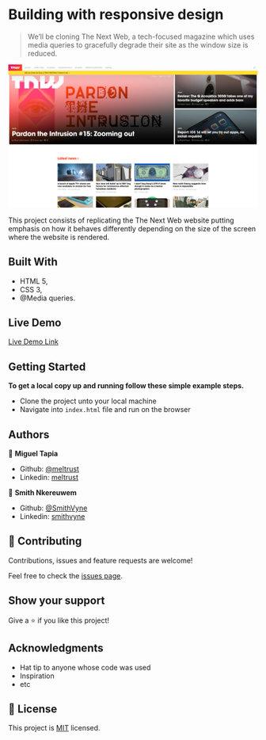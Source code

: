 # Building with responsive design

> We’ll be cloning The Next Web, a tech-focused magazine which uses media queries to gracefully degrade their site as the window size is reduced.

![screenshot](Project-Screenshot.png)

This project consists of replicating the The Next Web website putting emphasis on how it behaves differently depending on the size of the screen where the website is rendered.

## Built With

- HTML 5,
- CSS 3,
- @Media queries.

## Live Demo

[Live Demo Link](https://livedemo.com)

## Getting Started

**To get a local copy up and running follow these simple example steps.**

- Clone the project unto your local machine
- Navigate into `index.html` file and run on the browser

## Authors

👤 **Miguel Tapia**

- Github: [@meltrust](https://github.com/meltrust)
- Linkedin: [meltrust](https://www.linkedin.com/in/meltrust/)

👤 **Smith Nkereuwem**

- Github: [@SmithVyne](https://github.com/SmithVyne)
- Linkedin: [smithvyne](https://www.linkedin.com/in/smithvyne/)

## 🤝 Contributing

Contributions, issues and feature requests are welcome!

Feel free to check the [issues page](issues/).

## Show your support

Give a ⭐️ if you like this project!

## Acknowledgments

- Hat tip to anyone whose code was used
- Inspiration
- etc

## 📝 License

This project is [MIT](lic.url) licensed.
